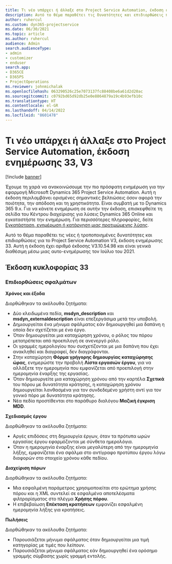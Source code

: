 ```yaml
---
title: Τι νέο υπάρχει ή άλλαξε στο Project Service Automation, έκδοση ενημέρωσης 33, V3
description: Αυτό το θέμα παραθέτει τις δυνατότητες και επιδιορθώσεις που είναι διαθέσιμες στο Project Service Automation, έκδοση ενημέρωσης 33, V3.
author: ruhercul
ms.custom: dyn365-projectservice
ms.date: 06/30/2021
ms.topic: article
ms.author: ruhercul
audience: Admin
search.audienceType:
- admin
- customizer
- enduser
search.app:
- D365CE
- D365PS
- ProjectOperations
ms.reviewer: johnmichalak
ms.openlocfilehash: 063290526c25e7073137fc88408be6a61d2d20ac
ms.sourcegitcommit: c0792bd65d92db25e0e8864879a19c4b93efb10c
ms.translationtype: HT
ms.contentlocale: el-GR
ms.lasthandoff: 04/14/2022
ms.locfileid: "8601478"
---
```

# <a name="whats-new-or-changed-in-project-service-automation-update-release-33-v3"></a>Τι νέο υπάρχει ή άλλαξε στο Project Service Automation, έκδοση ενημέρωσης 33, V3

[!include [banner](../includes/psa-now-project-operations.md)]

Έχουμε τη χαρά να ανακοινώσουμε την πιο πρόσφατη ενημέρωση για την εφαρμογή Microsoft Dynamics 365 Project Service Automation. Αυτή η έκδοση περιλαμβάνει ορισμένες σημαντικές βελτιώσεις όσον αφορά την ποιότητα, την απόδοση και τη χρηστικότητα. Είναι συμβατή με το Dynamics 365 9.x. Για να κάνετε ενημέρωση σε αυτήν την έκδοση, επισκεφθείτε τη σελίδα του Κέντρου διαχείρισης για λύσεις Dynamics 365 Online και εγκαταστήστε την ενημέρωση. Για περισσότερες πληροφορίες, δείτε [Εγκατάσταση, ενημέρωση ή κατάργηση μιας προτιμώμενης λύσης](/power-platform/admin/install-remove-preferred-solution).

Αυτό το θέμα παραθέτει τις νέες ή τροποποιημένες δυνατότητες και επιδιορθώσεις για το Project Service Automation V3, έκδοση ενημέρωσης 33. Αυτή η έκδοση έχει αριθμό έκδοσης V3.10.54.98 και είναι γενικά διαθέσιμη μέσω μιας αυτο-ενημέρωσης τον Ιούλιο του 2021.

## <a name="update-release-33"></a>Έκδοση κυκλοφορίας 33

### <a name="bug-fixes"></a>Επιδιορθώσεις σφαλμάτων

**Χρόνος και έξοδα**

Διορθώθηκαν τα ακόλουθα ζητήματα:

- Δύο κλειδωμένα πεδία, **msdyn_description** και **msdyn_externaldescription** είναι επεξεργάσιμα μετά την υποβολή.
- Δημιουργείται ένα μήνυμα σφάλματος εάν δημιουργηθεί μια δαπάνη η οποία δεν σχετίζεται με ένα έργο.
- Όταν δημιουργείται μια καταχώρηση χρόνου, ο ρόλος του πόρου μετατρέπεται από προεπιλογή σε ανενεργό ρόλο.
- Οι γραμμές ημερολογίου που συσχετίζονται με μια δαπάνη που έχει ανακληθεί και διαγραφεί, δεν διαγράφονται.
- Στην καταχώρηση **Φόρμα γρήγορης δημιουργίας καταχώρησης ώρας**, ενημερώστε την προβολή **Λίστα εργασιών έργου**, για να αλλάξετε την ημερομηνία που εμφανίζεται από προεπιλογή στην ημερομηνία έναρξης της εργασίας.
- Όταν δημιουργείτε μια καταχώρηση χρόνου από την καρτέλα **Σχετικά** του πόρου με δυνατότητα κράτησης, η καταχώρηση χρόνου δημιουργείται λανθασμένα για τον συνδεδεμένο χρήστη αντί για τον γονικό πόρο με δυνατότητα κράτησης.
- Νέα πεδία προστίθενται στο παράθυρο διαλόγου **Μαζική έγκριση MDD**.

**Σχεδιασμός έργου**

Διορθώθηκαν τα ακόλουθα ζητήματα:
- Αργές επιδόσεις στη δημιουργία έργων, όταν τα πρότυπα ωρών εργασίας έργου εφαρμόζονται με σύνθετα ημερολόγια.
- Όταν η ημερομηνία έναρξης είναι μεγαλύτερη από την ημερομηνία λήξης, εμφανίζεται ένα σφάλμα στο αντίγραφο προτύπου έργου λόγω διαφορών στο στοιχείο χρόνου κάθε πεδίου.

**Διαχείριση πόρων**

Διορθώθηκαν τα ακόλουθα ζητήματα:
- Μια εσφαλμένη παράμετρος χρησιμοποιείται στο ερώτημα χρήσης πόρου και η XML συντελεί σε εσφαλμένα αποτελέσματα φιλτραρίσματος στο πλέγμα **Χρήσης πόρου**.
- Η επιβεβαίωση **Επέκταση κρατήσεων** εμφανίζει εσφαλμένη ημερομηνία λήξης για κρατήσεις.

**Πωλήσεις**

Διορθώθηκαν τα ακόλουθα ζητήματα:
- Παρουσιάζεται μήνυμα σφάλματος όταν δημιουργείται μια τιμή κατηγορίας με τιμές που λείπουν.
- Παρουσιάζεται μήνυμα σφάλματος εάν δημιουργηθεί ένα ορόσημο γραμμής σύμβασης χωρίς γραμμή εντολής.

